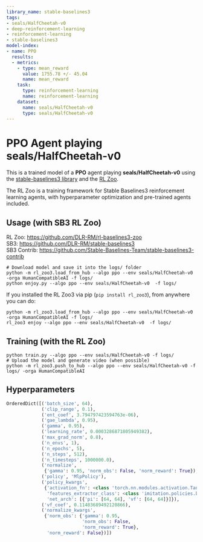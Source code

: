 ```yaml
---
library_name: stable-baselines3
tags:
- seals/HalfCheetah-v0
- deep-reinforcement-learning
- reinforcement-learning
- stable-baselines3
model-index:
- name: PPO
  results:
  - metrics:
    - type: mean_reward
      value: 1755.78 +/- 45.04
      name: mean_reward
    task:
      type: reinforcement-learning
      name: reinforcement-learning
    dataset:
      name: seals/HalfCheetah-v0
      type: seals/HalfCheetah-v0
---
```


# **PPO** Agent playing **seals/HalfCheetah-v0**
This is a trained model of a **PPO** agent playing **seals/HalfCheetah-v0**
using the [stable-baselines3 library](https://github.com/DLR-RM/stable-baselines3)
and the [RL Zoo](https://github.com/DLR-RM/rl-baselines3-zoo).

The RL Zoo is a training framework for Stable Baselines3
reinforcement learning agents,
with hyperparameter optimization and pre-trained agents included.

## Usage (with SB3 RL Zoo)

RL Zoo: https://github.com/DLR-RM/rl-baselines3-zoo<br/>
SB3: https://github.com/DLR-RM/stable-baselines3<br/>
SB3 Contrib: https://github.com/Stable-Baselines-Team/stable-baselines3-contrib

```
# Download model and save it into the logs/ folder
python -m rl_zoo3.load_from_hub --algo ppo --env seals/HalfCheetah-v0 -orga HumanCompatibleAI -f logs/
python enjoy.py --algo ppo --env seals/HalfCheetah-v0  -f logs/
```

If you installed the RL Zoo3 via pip (`pip install rl_zoo3`), from anywhere you can do:
```
python -m rl_zoo3.load_from_hub --algo ppo --env seals/HalfCheetah-v0 -orga HumanCompatibleAI -f logs/
rl_zoo3 enjoy --algo ppo --env seals/HalfCheetah-v0  -f logs/
```

## Training (with the RL Zoo)
```
python train.py --algo ppo --env seals/HalfCheetah-v0 -f logs/
# Upload the model and generate video (when possible)
python -m rl_zoo3.push_to_hub --algo ppo --env seals/HalfCheetah-v0 -f logs/ -orga HumanCompatibleAI
```

## Hyperparameters
```python
OrderedDict([('batch_size', 64),
             ('clip_range', 0.1),
             ('ent_coef', 3.794797423594763e-06),
             ('gae_lambda', 0.95),
             ('gamma', 0.95),
             ('learning_rate', 0.0003286871805949382),
             ('max_grad_norm', 0.8),
             ('n_envs', 1),
             ('n_epochs', 5),
             ('n_steps', 512),
             ('n_timesteps', 1000000.0),
             ('normalize',
              {'gamma': 0.95, 'norm_obs': False, 'norm_reward': True}),
             ('policy', 'MlpPolicy'),
             ('policy_kwargs',
              {'activation_fn': <class 'torch.nn.modules.activation.Tanh'>,
               'features_extractor_class': <class 'imitation.policies.base.NormalizeFeaturesExtractor'>,
               'net_arch': [{'pi': [64, 64], 'vf': [64, 64]}]}),
             ('vf_coef', 0.11483689492120866),
             ('normalize_kwargs',
              {'norm_obs': {'gamma': 0.95,
                            'norm_obs': False,
                            'norm_reward': True},
               'norm_reward': False})])
```
